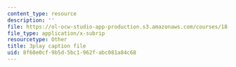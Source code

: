 ```yaml
---
content_type: resource
description: ''
file: https://ol-ocw-studio-app-production.s3.amazonaws.com/courses/18-01sc-single-variable-calculus-fall-2010/8f60e0cf9b5d5bc1962fabc081a84c68_ELWqePHYjCk.vtt
file_type: application/x-subrip
resourcetype: Other
title: 3play caption file
uid: 8f60e0cf-9b5d-5bc1-962f-abc081a84c68
---
```

